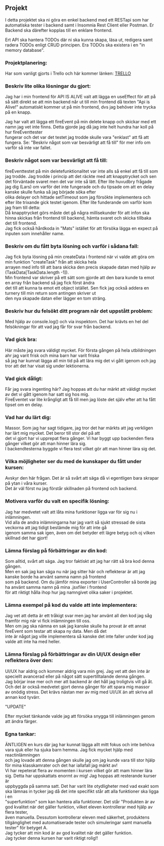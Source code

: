 ## Projekt

I detta projektet ska ni göra en enkel backend med ett RESTapi som har automatiska tester i backend samt i Insomnia Rest Client eller Postman. Er Backend ska därefter kopplas till en enklare frontend.

Ert API ska hantera TODOs där ni ska kunna skapa, läsa ut, redigera samt radera TODOs enligt CRUD principen. Era TODOs ska existera i en "in memory database".

### Projektplanering:

Har som vanligt gjorts i Trello och här kommer länken: [TRELLO](https://trello.com/invite/b/MDeIRsB4/901dddb97b983b8489846f1d7f175484/webbserverprogrammering-1/ "Trello")


### Beskriv lite olika lösningar du gjort:

Jag har i min frontend för API IS ALIVE valt att lägga en useEffect för att på så sätt direkt se att min backend når ut till min frontend då texten "Api is Alive!"
automatiskt kommer ut på min frontend, dvs jag behöver inte trycka på en knapp.  
  
Jag har valt att lägga ett fireEvent på min delete knapp och skickar med ett namn jag vet inte finns. Detta gjorde jag då jag inte helt hundra har koll på hur fireEventtester  
fungerar och det var det testet jag trodde skulle vara "enklast" att få att fungera. Se: "Beskriv något som var besvärligt att få till" för mer info om varför så inte var fallet.



### Beskriv något som var besvärligt att få till:

fireEventtestet på min deletefunktionalitet var inte alls så enkel att få till som jag trodde. Jag trodde i princip att det räckte med att knapptrycket och sen det förväntade svaret
men det var inte så lätt. Efter lite huvudbry frågade jag dig (Lars) om varför det inte fungerade och du tipsade om att en delay kanske skulle funka så jag började söka efter  
olika delayer och hittade setTimeout som jag försökte implementera och efter lite trixande gick testet igenom. Efter lite funderande om varför kom jag fram till detta:  
Då knapptrycket görs måste det gå några millisekunder för att infon ska hinna skickas från frontend till backend, hämta svaret och skicka tillbaka det till frontend.  
Jag fick också hårdkoda in "Mats" istället för att försöka lägga en expect på inputen som innehåller name.

### Beskriv om du fått byta lösning och varför i sådana fall:

Jag fick byta lösning på min createData i frontend när vi valde att göra om min funktion "createTask" från att skicka hela  
arrayen med info till att bara skicka den precis skapade datan med hjälp av (TaskData[TaskData.length -1]).  
Min frontend var skriver på ett sätt som gjorde att den bara kunde ta emot en array från backend så jag fick först ändra  
det till att kunna ta emot ett object istället. Sen fick jag också addera en turnery till min return som antingen skriver ut  
den nya skapade datan eller lägger en tom sträng.

### Beskriv hur du felsökt ditt program när det uppstått problem:

Med hjälp av console.log() och via inspektorn. Det har krävts en hel del felsökningar för att vad jag får för svar från backend.  

### Vad gick bra:

Här måste jag svara väldigt mycket. För första gången på hela utbildningen ahr jag varit frisk och mina barn har varit friska  
så jag har kunnat lägga all min tid på att lära mig det vi gått igenom och jag tror att det har visat sig under lektionerna.  

### Vad gick dåligt:

Får jag svara ingenting här? Jag hoppas att du har märkt att väldigt mycket av det vi gått igenom har satt sig hos mig.  
FireEventet var lite krångligt att få till men jag löste det själv efter att ha fått tipset om en delay.

### Vad har du lärt dig:

Massor. Som jag har sagt tidigare, jag tror det har märkts att jag verkligen har lärt mig mycket. Det beror till stor del på att  
det vi gjort har vi upprepat flera gånger. Vi har byggt upp backenden flera gånger vilket gör att man hinner lära sig.  
I backendtesterna byggde vi flera test vilket gör att man hinner lära sig det. 

### Vilka möjligheter ser du med de kunskaper du fått under kursen:

Avskyr den här frågan. Det är så svårt att säga då vi egentligen bara skrapar på ytan i våra kurser.  
Det är väl först nu jag förstår skillnaden på frontend och backend. 

### Motivera varför du valt en specifik lösning:

Jag har medvetet valt att låta mina funktioner ligga var för sig nu i inlämningen.  
Vid alla de andra inlämningarna har jag varit så sjukt stressad de sista veckorna att jag tidigt bestämde mig för att inte gå  
igenom samma sak igen, även om det betyder ett lägre betyg och oj vilken skillnad det har gjort!

### Lämna förslag på förbättringar av din kod:

Som alltid, svårt att säga. Jag tror faktiskt att jag har rätt så bra kod denna gången.  
Men en sak jag kan säga nu när jag sitter här och reflekterar är att jag kanske borde ha använt samma namn på frontend  
som på backend. Om du jämför mina exporter i UserController så borde jag ha använt samma namn på mina .jsxfiler i frontend  
för att riktigt hålla ihop hur jag namngivet olika saker i projektet.

### Lämna exempel på kod du valde att inte implementera:

Jag vet att detta är ett tråkigt svar men jag har använt all den kod jag såg framför mig när vi fick inlämningen till oss.  
Men om jag ska nämna en sak jag kanske skulle ha provat är ett annat fireEvent som testar att skapa ny data. Men då det  
inte är något jag ville implementera så kanske det inte faller under kod jag valde att inte ha med heller. 

### Lämna förslag på förbättringar av din UI/UX design eller reflektera över den:

UI/UX har aldrig och kommer aldrig vara min grej. Jag vet att den inte är speciellt avancerad eller på något sätt supertilltalande denna gången.  
Jag börjar inse mer och mer att backend är det håll jag troligtvis vill gå åt. Och det är också medvetet gjort denna gånger för att spara mig massor  
av onödig stress. Det krävs nästan mer av mig med UI/UX än att skriva all annan kod tyvärr.  
  
"UPDATE"  
  
Efter mycket tänkande valde jag att försöka snygga till inlämningen genom att ändra färger.

### Egna tankar:

ÄNTLIGEN en kurs där jag har kunnat lägga allt mitt fokus och inte behöva vara sjuk eller ha sjuka barn hemma. Jag fick mycket hjälp med reactinlämningen  
och jag lovade att denna gången skulle jag om jag kunde vara till stor hjälp för mina klasskamrater och det har iallafall jag märkt av!  
Vi har repeterat flera av momenten i kursen vilket gör att mam hinner lära sig. Detta har uppskattats enormt av mig! Jag hoppas att resterande kurser är  
uppbyggda på samma satt. Det har varit lite otydligheter med vad exakt som ska lämnas in tycker jag då det inte specifikt står att alla funktioner ska ligga i en  
"superfunktion" som kan hantera alla funktioner. Det står "Produkten är av god kvalitet när det gäller funktion, vilket eleven kontrollerar med hjälp av flera tester,  
även manuella. Dessutom kontrollerar eleven med säkerhet, produktens tillgänglighet med automatiserade tester och simuleringar samt manuella tester" för betyget A.  
Jag tycker att min kod är av god kvalitet när det gäller funktion.  
Jag tycker denna kursen har varit riktigt rolig!!